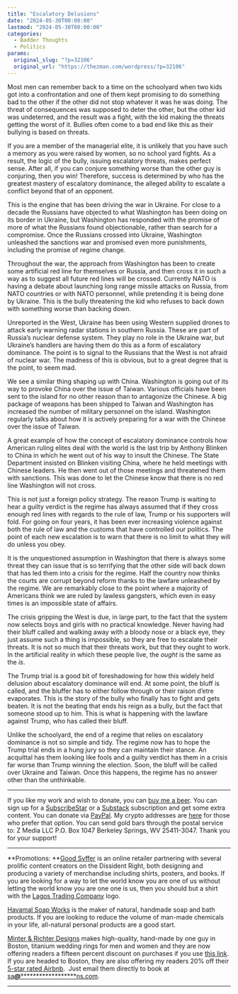 ```yaml
---
title: "Escalatory Delusions"
date: "2024-05-30T00:00:00"
lastmod: "2024-05-30T00:00:00"
categories:
  - Badder Thoughts
  - Politics
params:
  original_slug: "?p=32106"
  original_url: "https://thezman.com/wordpress/?p=32106"
---
```


Most men can remember back to a time on the schoolyard when two kids got
into a confrontation and one of them kept promising to do something bad
to the other if the other did not stop whatever it was he was doing. The
threat of consequences was supposed to deter the other, but the other
kid was undeterred, and the result was a fight, with the kid making the
threats getting the worst of it. Bullies often come to a bad end like
this as their bullying is based on threats.

If you are a member of the managerial elite, it is unlikely that you
have such a memory as you were raised by women, so no school yard
fights. As a result, the logic of the bully, issuing escalatory threats,
makes perfect sense. After all, if you can conjure something worse than
the other guy is conjuring, then you win! Therefore, success is
determined by who has the greatest mastery of escalatory dominance, the
alleged ability to escalate a conflict beyond that of an opponent.

This is the engine that has been driving the war in Ukraine. For close
to a decade the Russians have objected to what Washington has been doing
on its border in Ukraine, but Washington has responded with the promise
of more of what the Russians found objectionable, rather than search for
a compromise. Once the Russians crossed into Ukraine, Washington
unleashed the sanctions war and promised even more punishments,
including the promise of regime change.

Throughout the war, the approach from Washington has been to create some
artificial red line for themselves or Russia, and then cross it in such
a way as to suggest all future red lines will be crossed. Currently NATO
is having a debate about launching long range missile attacks on Russia,
from NATO countries or with NATO personnel, while pretending it is being
done by Ukraine. This is the bully threatening the kid who refuses to
back down with something worse than backing down.

Unreported in the West, Ukraine has been using Western supplied drones
to attack early warning radar stations in southern Russia. These are
part of Russia’s nuclear defense system. They play no role in the
Ukraine war, but Ukraine’s handlers are having them do this as a form of
escalatory dominance. The point is to signal to the Russians that the
West is not afraid of nuclear war. The madness of this is obvious, but
to a great degree that is the point, to seem mad.

We see a similar thing shaping up with China. Washington is going out of
its way to provoke China over the issue of Taiwan. Various officials
have been sent to the island for no other reason than to antagonize the
Chinese. A big package of weapons has been shipped to Taiwan and
Washington has increased the number of military personnel on the island.
Washington regularly talks about how it is actively preparing for a war
with the Chinese over the issue of Taiwan.

A great example of how the concept of escalatory dominance controls how
American ruling elites deal with the world is the last trip by Anthony
Blinken to China in which he went out of his way to insult the Chinese.
The State Department insisted on Blinken visiting China, where he held
meetings with Chinese leaders. He then went out of those meetings and
threatened them with sanctions. This was done to let the Chinese know
that there is no red line Washington will not cross.

This is not just a foreign policy strategy. The reason Trump is waiting
to hear a guilty verdict is the regime has always assumed that if they
cross enough red lines with regards to the rule of law, Trump or his
supporters will fold. For going on four years, it has been ever
increasing violence against both the rule of law and the customs that
have controlled our politics. The point of each new escalation is to
warn that there is no limit to what they will do unless you obey.

It is the unquestioned assumption in Washington that there is always
some threat they can issue that is so terrifying that the other side
will back down that has led them into a crisis for the regime. Half the
country now thinks the courts are corrupt beyond reform thanks to the
lawfare unleashed by the regime. We are remarkably close to the point
where a majority of Americans think we are ruled by lawless gangsters,
which even in easy times is an impossible state of affairs.

The crisis gripping the West is due, in large part, to the fact that the
system now selects boys and girls with no practical knowledge. Never
having had their bluff called and walking away with a bloody nose or a
black eye, they just assume such a thing is impossible, so they are free
to escalate their threats. It is not so much that their threats work,
but that they ought to work. In the artificial reality in which these
people live, the *ought* is the same as the *is*.

The Trump trial is a good bit of foreshadowing for how this widely held
delusion about escalatory dominance will end. At some point, the bluff
is called, and the bluffer has to either follow through or their raison
d’etre evaporates. This is the story of the bully who finally has to
fight and gets beaten. It is not the beating that ends his reign as a
bully, but the fact that someone stood up to him. This is what is
happening with the lawfare against Trump, who has called their bluff.

Unlike the schoolyard, the end of a regime that relies on escalatory
dominance is not so simple and tidy. The regime now has to hope the
Trump trial ends in a hung jury so they can maintain their stance. An
acquittal has them looking like fools and a guilty verdict has them in a
crisis far worse than Trump winning the election. Soon, the bluff will
be called over Ukraine and Taiwan. Once this happens, the regime has no
answer other than the unthinkable.

------------------------------------------------------------------------

If you like my work and wish to donate, you can
<a href="https://www.buymeacoffee.com/mujolulu" rel="noopener"
target="_blank">buy me a beer</a>. You can sign up for a
<a href="https://www.subscribestar.com/the-z-blog" rel="noopener"
target="_blank">SubscribeStar</a> or a
<a href="https://thedissident.substack.com/" rel="noopener"
target="_blank">Substack</a> subscription and get some extra content.
You can donate via <a
href="https://www.paypal.com/donate/?cmd=_s-xclick&amp;hosted_button_id=UDAS2Q8JYA6CN&amp;source=url"
rel="noopener" target="_blank">PayPal</a>. My crypto addresses are
<a href="https://thezman.com/wordpress/?page_id=22713" rel="noopener"
target="_blank">here</a> for those who prefer that option. You can send
gold bars through the postal service to: Z Media LLC P.O. Box 1047
Berkeley Springs, WV 25411-3047. Thank you for your support!

------------------------------------------------------------------------

**Promotions: **<a href="https://goodsvffer.com/" rel="noopener" target="_blank">Good
Svffer</a> is an online retailer partnering with several prolific
content creators on the Dissident Right, both designing and producing a
variety of merchandise including shirts, posters, and books. If you are
looking for a way to let the world know you are one of us without
letting the world know you are one one is us, then you should but a
shirt with the
<a href="https://goodsvffer.com/products/lagos-trading-company"
rel="noopener" target="_blank">Lagos Trading Company</a> logo.

<a href="https://havamalsoapworks.com/" rel="noopener"
target="_blank">Havamal Soap Works</a> is the maker of natural, handmade
soap and bath products. If you are looking to reduce the volume of
man-made chemicals in your life, all-natural personal products are a
good start.

<a href="https://www.minterandrichterdesigns.com/"
rel="noreferrer nofollow noopener" target="_blank">Minter &amp; Richter
Designs</a> makes high-quality, hand-made by one guy in Boston, titanium
wedding rings for men and women and they are now offering readers a
fifteen percent discount on purchases if you use
<a href="https://www.minterandrichterdesigns.com/discount/ZMAN"
rel="noreferrer nofollow noopener" target="_blank">this link</a>.
<span class="highlight"><span class="colour"><span class="font"><span class="size">If
you are headed to Boston, they are also offering my readers 20% off
their <a
href="https://www.airbnb.com/users/7988017/listings?user_id=7988017&amp;s=3"
rel="noopener noreferrer" target="_blank">5-star rated Airbnb</a>.  Just
email them directly to book at
<a href="mailto:sa***@*********************ns.com"
data-original-string="LEDjQRuePfmyURhFg0VBXg==cb74U6O8bne82L0h2pwNmtOxBMzWSlhsxAqENfhR/bM2FzB37cGLO3dfdB1yMyOWjki"><span
class="apbct-email-encoder"
data-original-string="JcCJgC5dvnlHVFFvs47ELA==cb7j9ofxtDAUgBjI0hYUXzGXCteY/EIZSwK7GIQtSYKwfsPnMwj84CcA4KjBzdLCZUe"
title="This contact has been encoded by Anti-Spam by CleanTalk. Click to decode. To finish the decoding make sure that JavaScript is enabled in your browser.">sa<span
class="apbct-blur">***</span>@<span
class="apbct-blur">*********************</span>ns.com</span></a>.</span></span></span></span>

------------------------------------------------------------------------
